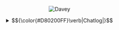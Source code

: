 <div align="center">

![Davey](https://i.ibb.co/0pz40C15/c4de299d38774db5a04497fbf49d5897.gif)

<div align="center">
<details>
       <summary> <td>$${\color{#D80200FF}\verb|Chatlog|}$$</td> </summary>
     
[![Typing SVG](https://readme-typing-svg.demolab.com?font=Fira+Code&weight=1000&size=29&duration=10000&pause=5000&color=D80200&background=FFFFFF&vCenter=true&multiline=true&repeat=false&width=1000&height=500&lines=How+do+I+use+this..;Anyways%2C+hello.+I'm+known+as+Claudia%2C+Azure%2C+Lani%2C+or+Dave;Any+name+is+fine+(Just+not+Azu);I'm+a+minor+(13)+and+Pan%2FGenderfluid+;Maybe+asexual+too+;I'd+prefer+friends+around+the+age+12-16;I+don't+mind+cuddling+in+pt%2C+just+know+I'm+usually+offtab%2Fbusy;W2i+to+interact;I'm+in+many+fandoms%2C+but+my+2+main+ones+are+TGCF+and+HS;By+the+way%2C+I+really+like+Dave+Strider;I'm+a+Dave+Strider+kin;Okay%2C+I+think+that's+all.+Goodbye+%26+have+a+nice+day;How+do+I+use+this..)](https://git.io/typing-svg)

</details>
